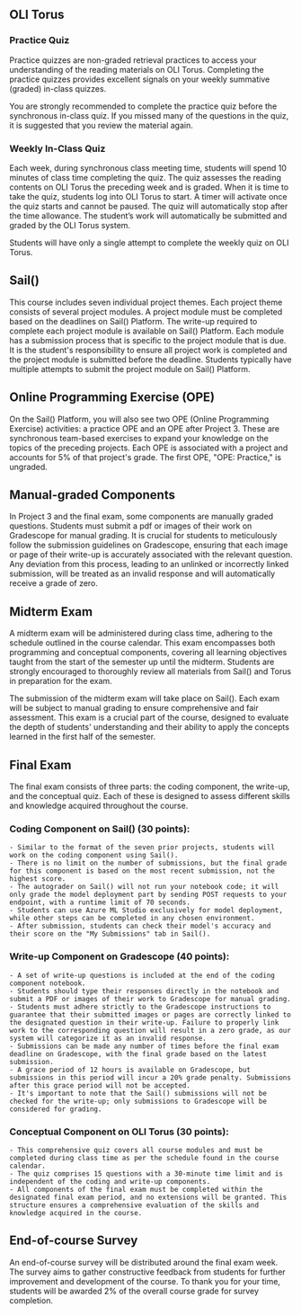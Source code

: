 ## OLI Torus

### Practice Quiz
Practice quizzes are non-graded retrieval practices to access your understanding of the reading materials on OLI Torus. Completing the practice quizzes provides excellent signals on your weekly summative (graded) in-class quizzes.

You are strongly recommended to complete the practice quiz before the synchronous in-class quiz. If you missed many of the questions in the quiz, it is suggested that you review the material again.

### Weekly In-Class Quiz
Each week, during synchronous class meeting time, students will spend 10 minutes of class time completing the quiz. The quiz assesses the reading contents on OLI Torus the preceding week and is graded. When it is time to take the quiz, students log into OLI Torus to start. A timer will activate once the quiz starts and cannot be paused. The quiz will automatically stop after the time allowance. The student’s work will automatically be submitted and graded by the OLI Torus system.

Students will have only a single attempt to complete the weekly quiz on OLI Torus. 

## Sail()

This course includes seven individual project themes. Each project theme consists of several project modules. A project module must be completed based on the deadlines on Sail() Platform. The write-up required to complete each project module is available on Sail() Platform. Each module has a submission process that is specific to the project module that is due. It is the student's responsibility to ensure all project work is completed and the project module is submitted before the deadline. Students typically have multiple attempts to submit the project module on Sail() Platform.

## Online Programming Exercise (OPE)

On the Sail() Platform, you will also see two OPE (Online Programming Exercise) activities: a practice OPE and an OPE after Project 3. These are synchronous team-based exercises to expand your knowledge on the topics of the preceding projects. Each OPE is associated with a project and accounts for 5% of that project's grade. The first OPE, "OPE: Practice," is ungraded.

## Manual-graded Components
In Project 3 and the final exam, some components are manually graded questions. Students must submit a pdf or images of their work on Gradescope for manual grading. It is crucial for students to meticulously follow the submission guidelines on Gradescope, ensuring that each image or page of their write-up is accurately associated with the relevant question. Any deviation from this process, leading to an unlinked or incorrectly linked submission, will be treated as an invalid response and will automatically receive a grade of zero.

## Midterm Exam
A midterm exam will be administered during class time, adhering to the schedule outlined in the course calendar. This exam encompasses both programming and conceptual components, covering all learning objectives taught from the start of the semester up until the midterm. Students are strongly encouraged to thoroughly review all materials from Sail() and Torus in preparation for the exam.

The submission of the midterm exam will take place on Sail(). Each exam will be subject to manual grading to ensure comprehensive and fair assessment. This exam is a crucial part of the course, designed to evaluate the depth of students' understanding and their ability to apply the concepts learned in the first half of the semester.

## Final Exam
The final exam consists of three parts: the coding component, the write-up, and the conceptual quiz. Each of these is designed to assess different skills and knowledge acquired throughout the course.

### Coding Component on Sail() (30 points):

    - Similar to the format of the seven prior projects, students will work on the coding component using Sail().
    - There is no limit on the number of submissions, but the final grade for this component is based on the most recent submission, not the highest score.
    - The autograder on Sail() will not run your notebook code; it will only grade the model deployment part by sending POST requests to your endpoint, with a runtime limit of 70 seconds.
    - Students can use Azure ML Studio exclusively for model deployment, while other steps can be completed in any chosen environment.
    - After submission, students can check their model's accuracy and their score on the "My Submissions" tab in Sail().

### Write-up Component on Gradescope (40 points):

    - A set of write-up questions is included at the end of the coding component notebook.
    - Students should type their responses directly in the notebook and submit a PDF or images of their work to Gradescope for manual grading.
    - Students must adhere strictly to the Gradescope instructions to guarantee that their submitted images or pages are correctly linked to the designated question in their write-up. Failure to properly link work to the corresponding question will result in a zero grade, as our system will categorize it as an invalid response.
    - Submissions can be made any number of times before the final exam deadline on Gradescope, with the final grade based on the latest submission.
    - A grace period of 12 hours is available on Gradescope, but submissions in this period will incur a 20% grade penalty. Submissions after this grace period will not be accepted.
    - It's important to note that the Sail() submissions will not be checked for the write-up; only submissions to Gradescope will be considered for grading.

### Conceptual Component on OLI Torus (30 points):

    - This comprehensive quiz covers all course modules and must be completed during class time as per the schedule found in the course calendar.
    - The quiz comprises 15 questions with a 30-minute time limit and is independent of the coding and write-up components.
    - All components of the final exam must be completed within the designated final exam period, and no extensions will be granted. This structure ensures a comprehensive evaluation of the skills and knowledge acquired in the course.

## End-of-course Survey
An end-of-course survey will be distributed around the final exam week. The survey aims to gather constructive feedback from students for further improvement and development of the course. To thank you for your time, students will be awarded 2% of the overall course grade for survey completion.